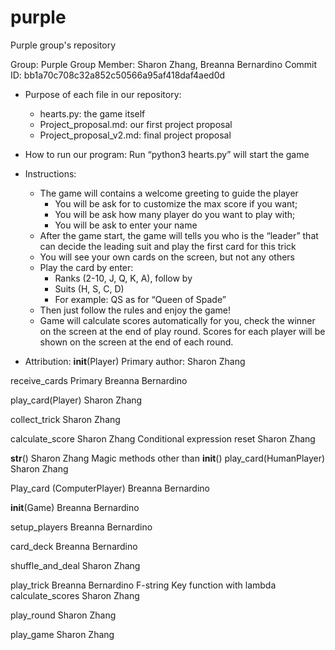# purple
Purple group's repository 

Group: Purple
Group Member: Sharon Zhang, Breanna Bernardino 
Commit ID: bb1a70c708c32a852c50566a95af418daf4aed0d

- Purpose of each file in our repository:
    - hearts.py: the game itself
    - Project_proposal.md: our first project proposal
    - Project_proposal_v2.md: final project proposal


- How to run our program:
Run “python3 hearts.py” will start the game


- Instructions:
    - The game will contains a welcome greeting to guide the player
        - You will be ask for to customize the max score if you want;
        - You will be ask how many player do you want to play with;
        - You will be ask to enter your name
    - After the game start, the game will tells you who is the “leader” that can decide the leading suit and play the first card for this trick
    - You will see your own cards on the screen, but not any others
    - Play the card by enter:
        - Ranks (2-10, J, Q, K, A), follow by
        - Suits (H, S, C, D)
        - For example: QS as for “Queen of Spade”
    - Then just follow the rules and enjoy the game!
    - Game will calculate scores automatically for you, check the winner on the 
    screen at the end of play round. Scores for each player will be shown on the screen at the end of each round. 


- Attribution:
__init__(Player)
Primary author: Sharon Zhang


receive_cards
Primary Breanna Bernardino


play_card(Player)
Sharon Zhang


collect_trick
Sharon Zhang


calculate_score
Sharon Zhang
Conditional expression
reset
Sharon Zhang


__str__()
Sharon Zhang
Magic methods other than __init__()
play_card(HumanPlayer)
Sharon Zhang


Play_card (ComputerPlayer)
Breanna Bernardino


__init__(Game)
Breanna Bernardino


setup_players
Breanna Bernardino


card_deck
Breanna Bernardino


shuffle_and_deal
Sharon Zhang


play_trick
Breanna Bernardino
F-string
Key function with lambda
calculate_scores 
Sharon Zhang


play_round
Sharon Zhang


play_game
Sharon Zhang





